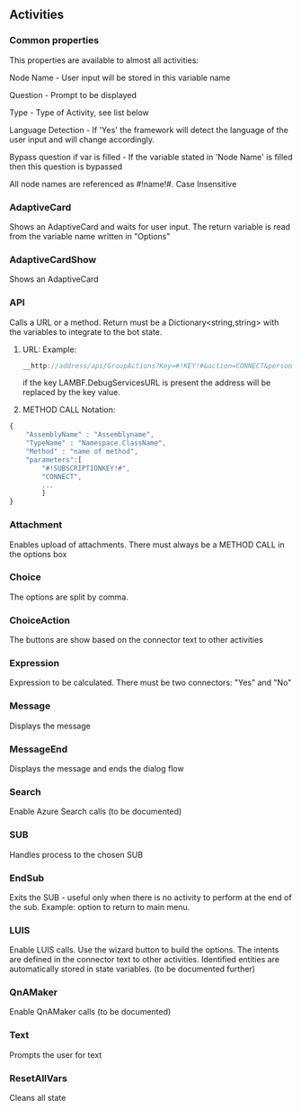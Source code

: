 ## Activities

### Common properties
This properties are available to almost all activities:

Node Name - User input will be stored in this variable name

Question - Prompt to be displayed

Type - Type of Activity, see list below

Language Detection - If 'Yes' the framework will detect the language of the user input and will change accordingly.

Bypass question if var is filled - If the variable stated in 'Node Name' is filled then this question is bypassed

All node names are referenced as #!name!#. Case Insensitive


### AdaptiveCard

Shows an AdaptiveCard and waits for user input. The return variable is read from the variable name written in "Options"

### AdaptiveCardShow

Shows an AdaptiveCard 

### API

Calls a URL or a method.
Return must be a Dictionary<string,string> with the variables to integrate to the bot state.
1. URL:
   Example:
   ```javascript
   __http://address/api/GroupActions?Key=#!KEY!#&action=CONNECT&personGroupId=#!ID!#&faceId=123__
   ```
   if the key LAMBF.DebugServicesURL is present the address will be replaced by the key value.

2. METHOD CALL
Notation:
```javascript
{
	"AssemblyName" : "Assemblyname",
	"TypeName" : "Namespace.ClassName",
	"Method" : "name of method",
	"parameters":[
		"#!SUBSCRIPTIONKEY!#",
		"CONNECT",
		...
		]
}
```

### Attachment

Enables upload of attachments. There must always be a METHOD CALL in the options box

### Choice

The options are split by comma.

### ChoiceAction

The buttons are show based on the connector text to other activities

### Expression

Expression to be calculated. There must be two connectors: "Yes" and "No"

### Message

Displays the message

### MessageEnd

Displays the message and ends the dialog flow

### Search

Enable Azure Search calls (to be documented)

### SUB

Handles process to the chosen SUB

### EndSub

Exits the SUB - useful only when there is no activity to perform at the end of the sub. Example: option to return to main menu.

### LUIS

Enable LUIS calls. Use the wizard button to build the options. The intents are defined in the connector text to other activities. Identified entities are automatically stored in state variables.
(to be documented further)

### QnAMaker

Enable QnAMaker calls (to be documented)

### Text

Prompts the user for text

### ResetAllVars

Cleans all state
